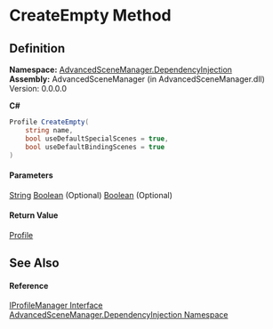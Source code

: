 # CreateEmpty Method

## Definition

**Namespace:** [AdvancedSceneManager.DependencyInjection](N_AdvancedSceneManager_DependencyInjection.md)\
**Assembly:** AdvancedSceneManager (in AdvancedSceneManager.dll) Version: 0.0.0.0

**C#**

```c#
Profile CreateEmpty(
	string name,
	bool useDefaultSpecialScenes = true,
	bool useDefaultBindingScenes = true
)
```

#### Parameters

&#x20; [String](https://learn.microsoft.com/dotnet/api/system.string)   [Boolean](https://learn.microsoft.com/dotnet/api/system.boolean)  (Optional)   [Boolean](https://learn.microsoft.com/dotnet/api/system.boolean)  (Optional)&#x20;

#### Return Value

[Profile](T_AdvancedSceneManager_Models_Profile.md)

## See Also

#### Reference

[IProfileManager Interface](T_AdvancedSceneManager_DependencyInjection_IProfileManager.md)\
[AdvancedSceneManager.DependencyInjection Namespace](N_AdvancedSceneManager_DependencyInjection.md)
